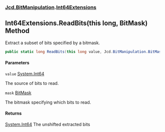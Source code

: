 ### [Jcd.BitManipulation](Jcd.BitManipulation.md 'Jcd.BitManipulation').[Int64Extensions](Jcd.BitManipulation.Int64Extensions.md 'Jcd.BitManipulation.Int64Extensions')

## Int64Extensions.ReadBits(this long, BitMask) Method

Extract a subset of bits specified by a bitmask.

```csharp
public static long ReadBits(this long value, Jcd.BitManipulation.BitMask mask);
```
#### Parameters

<a name='Jcd.BitManipulation.Int64Extensions.ReadBits(thislong,Jcd.BitManipulation.BitMask).value'></a>

`value` [System.Int64](https://docs.microsoft.com/en-us/dotnet/api/System.Int64 'System.Int64')

The source of bits to read.

<a name='Jcd.BitManipulation.Int64Extensions.ReadBits(thislong,Jcd.BitManipulation.BitMask).mask'></a>

`mask` [BitMask](Jcd.BitManipulation.BitMask.md 'Jcd.BitManipulation.BitMask')

The bitmask specifying which bits to read.

#### Returns
[System.Int64](https://docs.microsoft.com/en-us/dotnet/api/System.Int64 'System.Int64')
The unshifted extracted bits